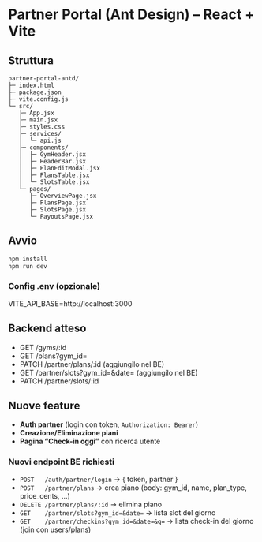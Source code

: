 # Partner Portal (Ant Design) – React + Vite
## Struttura
```
partner-portal-antd/
├─ index.html
├─ package.json
├─ vite.config.js
└─ src/
   ├─ App.jsx
   ├─ main.jsx
   ├─ styles.css
   ├─ services/
   │  └─ api.js
   ├─ components/
   │  ├─ GymHeader.jsx
   │  ├─ HeaderBar.jsx
   │  ├─ PlanEditModal.jsx
   │  ├─ PlansTable.jsx
   │  └─ SlotsTable.jsx
   └─ pages/
      ├─ OverviewPage.jsx
      ├─ PlansPage.jsx
      ├─ SlotsPage.jsx
      └─ PayoutsPage.jsx
```
## Avvio
```bash
npm install
npm run dev
```
### Config .env (opzionale)
VITE_API_BASE=http://localhost:3000
## Backend atteso
- GET    /gyms/:id
- GET    /plans?gym_id=
- PATCH  /partner/plans/:id         (aggiungilo nel BE)
- GET    /partner/slots?gym_id=&date=  (aggiungilo nel BE)
- PATCH  /partner/slots/:id


## Nuove feature
- **Auth partner** (login con token, `Authorization: Bearer`)
- **Creazione/Eliminazione piani**
- **Pagina “Check-in oggi”** con ricerca utente

### Nuovi endpoint BE richiesti
- `POST   /auth/partner/login` → { token, partner }
- `POST   /partner/plans` → crea piano (body: gym_id, name, plan_type, price_cents, ...)
- `DELETE /partner/plans/:id` → elimina piano
- `GET    /partner/slots?gym_id=&date=` → lista slot del giorno
- `GET    /partner/checkins?gym_id=&date=&q=` → lista check-in del giorno (join con users/plans)
